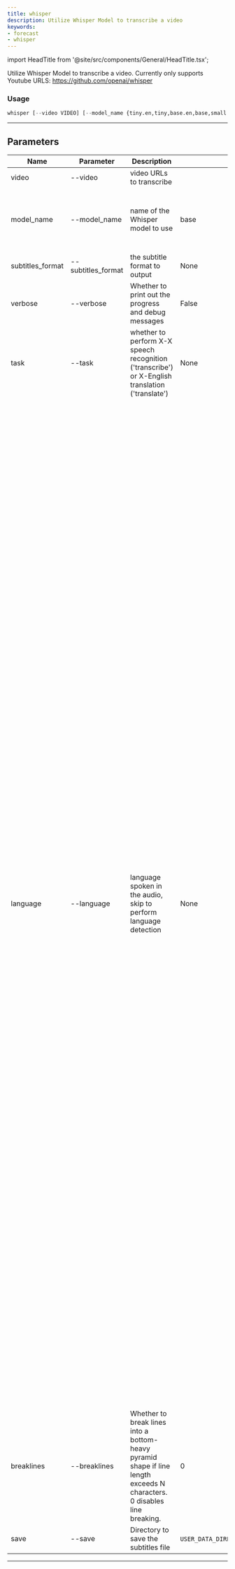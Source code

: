 ```yaml
---
title: whisper
description: Utilize Whisper Model to transcribe a video
keywords:
- forecast
- whisper
---
```


import HeadTitle from '@site/src/components/General/HeadTitle.tsx';

<HeadTitle title="forecast /whisper - Reference | OpenBB Terminal Docs" />

Utilize Whisper Model to transcribe a video. Currently only supports Youtube URLS: https://github.com/openai/whisper

### Usage

```python wordwrap
whisper [--video VIDEO] [--model_name {tiny.en,tiny,base.en,base,small.en,small,medium.en,medium,large-v1,large-v2,large}] [--subtitles_format {vtt,srt}] [--verbose VERBOSE] [--task {transcribe,translate}] [--language {af,am,ar,as,az,ba,be,bg,bn,bo,br,bs,ca,cs,cy,da,de,el,en,es,et,eu,fa,fi,fo,fr,gl,gu,ha,haw,he,hi,hr,ht,hu,hy,id,is,it,ja,jw,ka,kk,km,kn,ko,la,lb,ln,lo,lt,lv,mg,mi,mk,ml,mn,mr,ms,mt,my,ne,nl,nn,no,oc,pa,pl,ps,pt,ro,ru,sa,sd,si,sk,sl,sn,so,sq,sr,su,sv,sw,ta,te,tg,th,tk,tl,tr,tt,uk,ur,uz,vi,yi,yo,zh,Afrikaans,Albanian,Amharic,Arabic,Armenian,Assamese,Azerbaijani,Bashkir,Basque,Belarusian,Bengali,Bosnian,Breton,Bulgarian,Burmese,Castilian,Catalan,Chinese,Croatian,Czech,Danish,Dutch,English,Estonian,Faroese,Finnish,Flemish,French,Galician,Georgian,German,Greek,Gujarati,Haitian,Haitian Creole,Hausa,Hawaiian,Hebrew,Hindi,Hungarian,Icelandic,Indonesian,Italian,Japanese,Javanese,Kannada,Kazakh,Khmer,Korean,Lao,Latin,Latvian,Letzeburgesch,Lingala,Lithuanian,Luxembourgish,Macedonian,Malagasy,Malay,Malayalam,Maltese,Maori,Marathi,Moldavian,Moldovan,Mongolian,Myanmar,Nepali,Norwegian,Nynorsk,Occitan,Panjabi,Pashto,Persian,Polish,Portuguese,Punjabi,Pushto,Romanian,Russian,Sanskrit,Serbian,Shona,Sindhi,Sinhala,Sinhalese,Slovak,Slovenian,Somali,Spanish,Sundanese,Swahili,Swedish,Tagalog,Tajik,Tamil,Tatar,Telugu,Thai,Tibetan,Turkish,Turkmen,Ukrainian,Urdu,Uzbek,Valencian,Vietnamese,Welsh,Yiddish,Yoruba}] [--breaklines BREAKLINES] [--save SAVE]
```

---

## Parameters

| Name | Parameter | Description | Default | Optional | Choices |
| ---- | --------- | ----------- | ------- | -------- | ------- |
| video | --video | video URLs to transcribe |  | True | None |
| model_name | --model_name | name of the Whisper model to use | base | True | tiny.en, tiny, base.en, base, small.en, small, medium.en, medium, large-v1, large-v2, large |
| subtitles_format | --subtitles_format | the subtitle format to output | None | True | vtt, srt |
| verbose | --verbose | Whether to print out the progress and debug messages | False | True | None |
| task | --task | whether to perform X-X speech recognition ('transcribe') or X-English translation ('translate') | None | True | transcribe, translate |
| language | --language | language spoken in the audio, skip to perform language detection | None | True | af, am, ar, as, az, ba, be, bg, bn, bo, br, bs, ca, cs, cy, da, de, el, en, es, et, eu, fa, fi, fo, fr, gl, gu, ha, haw, he, hi, hr, ht, hu, hy, id, is, it, ja, jw, ka, kk, km, kn, ko, la, lb, ln, lo, lt, lv, mg, mi, mk, ml, mn, mr, ms, mt, my, ne, nl, nn, no, oc, pa, pl, ps, pt, ro, ru, sa, sd, si, sk, sl, sn, so, sq, sr, su, sv, sw, ta, te, tg, th, tk, tl, tr, tt, uk, ur, uz, vi, yi, yo, zh, Afrikaans, Albanian, Amharic, Arabic, Armenian, Assamese, Azerbaijani, Bashkir, Basque, Belarusian, Bengali, Bosnian, Breton, Bulgarian, Burmese, Castilian, Catalan, Chinese, Croatian, Czech, Danish, Dutch, English, Estonian, Faroese, Finnish, Flemish, French, Galician, Georgian, German, Greek, Gujarati, Haitian, Haitian Creole, Hausa, Hawaiian, Hebrew, Hindi, Hungarian, Icelandic, Indonesian, Italian, Japanese, Javanese, Kannada, Kazakh, Khmer, Korean, Lao, Latin, Latvian, Letzeburgesch, Lingala, Lithuanian, Luxembourgish, Macedonian, Malagasy, Malay, Malayalam, Maltese, Maori, Marathi, Moldavian, Moldovan, Mongolian, Myanmar, Nepali, Norwegian, Nynorsk, Occitan, Panjabi, Pashto, Persian, Polish, Portuguese, Punjabi, Pushto, Romanian, Russian, Sanskrit, Serbian, Shona, Sindhi, Sinhala, Sinhalese, Slovak, Slovenian, Somali, Spanish, Sundanese, Swahili, Swedish, Tagalog, Tajik, Tamil, Tatar, Telugu, Thai, Tibetan, Turkish, Turkmen, Ukrainian, Urdu, Uzbek, Valencian, Vietnamese, Welsh, Yiddish, Yoruba |
| breaklines | --breaklines | Whether to break lines into a bottom-heavy pyramid shape if line length exceeds N characters. 0 disables line breaking. | 0 | True | None |
| save | --save | Directory to save the subtitles file | `USER_DATA_DIRECTORY`\exports\whisper | True | None |

---
